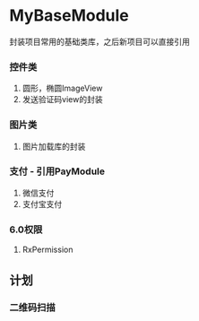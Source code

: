 # MyBaseModule
封装项目常用的基础类库，之后新项目可以直接引用
  ### 控件类
  1. 圆形，椭圆ImageView
  2. 发送验证码view的封装
  ### 图片类
  1. 图片加载库的封装
  ### 支付 - 引用PayModule
  1. 微信支付
  2. 支付宝支付
  ### 6.0权限
  1. RxPermission
  ## 计划
  ### 二维码扫描
